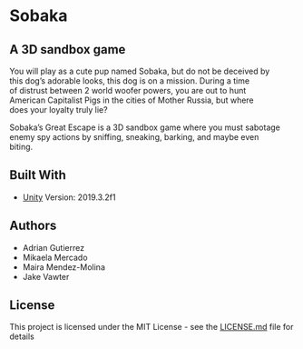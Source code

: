 # Sobaka
## A 3D sandbox game
You will play as a cute pup named Sobaka, but do not be deceived by<br />
this dog’s adorable looks, this dog is on a mission. During a time<br />
of distrust between 2 world woofer powers, you are out to hunt<br />
American Capitalist Pigs in the cities of Mother Russia, but where<br />
does your loyalty truly lie? 

Sobaka’s Great Escape is a 3D sandbox game where you must sabotage<br />
enemy spy actions by sniffing, sneaking, barking, and maybe even<br />
biting.

## Built With
* [Unity](https://unity.com/) Version: 2019.3.2f1

## Authors
* Adrian Gutierrez
* Mikaela Mercado
* Maira Mendez-Molina
* Jake Vawter

## License
This project is licensed under the MIT License - see the [LICENSE.md](LICENSE) file for details
